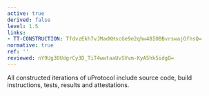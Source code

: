 ```yaml
---
active: true
derived: false
level: 1.5
links:
- TT-CONSTRUCTION: TfdvzEkh7vJMadKHscGe9e2qhw48IOBBvrswajGfhsQ=
normative: true
ref: ''
reviewed: nY9Ug3OUdgrCy3D_TiT4wwtaaUvSVvm-KyA5hk5idgQ=
---
```


All constructed iterations of uProtocol include source code, build instructions,
tests, results and attestations.
